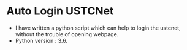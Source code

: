 # Auto Login USTCNet

- I have written a python script which can help to login the ustcnet, without the trouble of opening webpage.
- Python version : 3.6.
